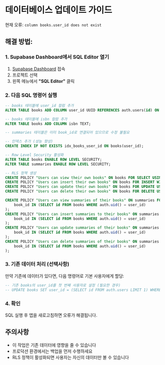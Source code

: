 # 데이터베이스 업데이트 가이드

현재 오류: `column books.user_id does not exist`

## 해결 방법:

### 1. Supabase Dashboard에서 SQL Editor 열기
1. [Supabase Dashboard](https://supabase.com/dashboard) 접속
2. 프로젝트 선택
3. 왼쪽 메뉴에서 **"SQL Editor"** 클릭

### 2. 다음 SQL 명령어 실행

```sql
-- books 테이블에 user_id 컬럼 추가
ALTER TABLE books ADD COLUMN user_id UUID REFERENCES auth.users(id) ON DELETE CASCADE;

-- books 테이블에 isbn 컬럼 추가
ALTER TABLE books ADD COLUMN isbn TEXT;

-- summaries 테이블은 이미 book_id로 연결되어 있으므로 수정 불필요

-- 인덱스 추가 (성능 향상)
CREATE INDEX IF NOT EXISTS idx_books_user_id ON books(user_id);

-- Row Level Security 활성화
ALTER TABLE books ENABLE ROW LEVEL SECURITY;
ALTER TABLE summaries ENABLE ROW LEVEL SECURITY;

-- RLS 정책 생성
CREATE POLICY "Users can view their own books" ON books FOR SELECT USING (auth.uid() = user_id);
CREATE POLICY "Users can insert their own books" ON books FOR INSERT WITH CHECK (auth.uid() = user_id);
CREATE POLICY "Users can update their own books" ON books FOR UPDATE USING (auth.uid() = user_id);
CREATE POLICY "Users can delete their own books" ON books FOR DELETE USING (auth.uid() = user_id);

CREATE POLICY "Users can view summaries of their books" ON summaries FOR SELECT USING (
    book_id IN (SELECT id FROM books WHERE auth.uid() = user_id)
);
CREATE POLICY "Users can insert summaries to their books" ON summaries FOR INSERT WITH CHECK (
    book_id IN (SELECT id FROM books WHERE auth.uid() = user_id)
);
CREATE POLICY "Users can update summaries of their books" ON summaries FOR UPDATE USING (
    book_id IN (SELECT id FROM books WHERE auth.uid() = user_id)
);
CREATE POLICY "Users can delete summaries of their books" ON summaries FOR DELETE USING (
    book_id IN (SELECT id FROM books WHERE auth.uid() = user_id)
);
```

### 3. 기존 데이터 처리 (선택사항)
만약 기존에 데이터가 있다면, 다음 명령어로 기본 사용자에게 할당:

```sql
-- 기존 books의 user_id를 첫 번째 사용자로 설정 (필요한 경우)
-- UPDATE books SET user_id = (SELECT id FROM auth.users LIMIT 1) WHERE user_id IS NULL;
```

### 4. 확인
SQL 실행 후 앱을 새로고침하면 오류가 해결됩니다.

## 주의사항
- 이 작업은 기존 데이터에 영향을 줄 수 있습니다
- 프로덕션 환경에서는 백업을 먼저 수행하세요
- RLS 정책이 활성화되면 사용자는 자신의 데이터만 볼 수 있습니다
